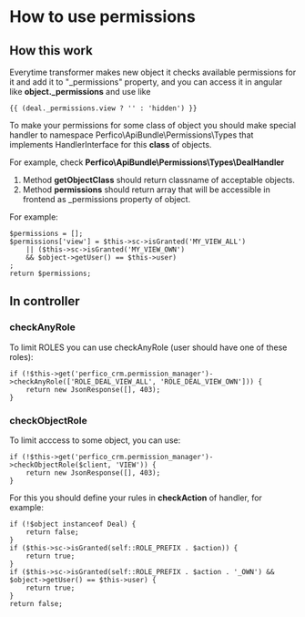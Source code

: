 # How to use permissions

## How this work

Everytime transformer makes new object it checks available permissions 
for it and add it to "_permissions" property, and you can access it in angular
like **object._permissions** and use like 

    {{ (deal._permissions.view ? '' : 'hidden') }}

To make your permissions for some class of object you should 
make special handler to namespace Perfico\ApiBundle\Permissions\Types 
that implements HandlerInterface for this **class** of objects.

For example, check **Perfico\ApiBundle\Permissions\Types\DealHandler**

1. Method **getObjectClass** should return classname of acceptable objects.
1. Method **permissions** should return array that will be accessible in frontend as _permissions property of object.

For example:

    $permissions = [];
    $permissions['view'] = $this->sc->isGranted('MY_VIEW_ALL')
        || ($this->sc->isGranted('MY_VIEW_OWN')
        && $object->getUser() == $this->user)
    ;
    return $permissions;


## In controller

### checkAnyRole
To limit ROLES you can use checkAnyRole (user should have one of these roles):

    if (!$this->get('perfico_crm.permission_manager')->checkAnyRole(['ROLE_DEAL_VIEW_ALL', 'ROLE_DEAL_VIEW_OWN'])) {
        return new JsonResponse([], 403);
    }
    
### checkObjectRole    
To limit acccess to some object, you can use: 
    
    if (!$this->get('perfico_crm.permission_manager')->checkObjectRole($client, 'VIEW')) {
        return new JsonResponse([], 403);
    }    
    
For this you should define your rules in **checkAction** of handler, for example:

    if (!$object instanceof Deal) {
        return false;
    }
    if ($this->sc->isGranted(self::ROLE_PREFIX . $action)) {
        return true;
    }
    if ($this->sc->isGranted(self::ROLE_PREFIX . $action . '_OWN') && $object->getUser() == $this->user) {
        return true;
    }
    return false;
    


